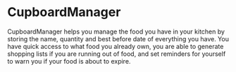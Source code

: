 CupboardManager
=================
CupboardManager helps you manage the food you have in your kitchen by storing
the name, quantity and best before date of everything you have. You have quick
access to what food you already own, you are able to generate shopping lists if
you are running out of food, and set reminders for yourself to warn you if
your food is about to expire.
